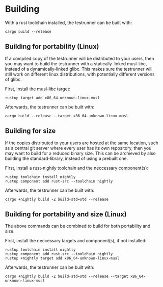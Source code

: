 Building
========

With a rust toolchain installed, the testrunner can be built with:

```
cargo build --release
```


Building for portability (Linux)
--------------------------------

If a compiled copy of the testrunner will be distributed to your users, then
you may want to build the testrunner with a statically-linked musl-libc, instead
of a dynamically-linked glibc. This makes sure the testrunner will still work on
different linux distributions, with potentially different versions of glibc.

First, install the musl-libc target:

```
rustup target add x86_64-unknown-linux-musl
```

Afterwards, the testrunner can be built with:

```
cargo build --release --target x86_64-unknown-linux-musl
```


Building for size
-----------------

If the copies distributed to your users are hosted at the same location, such
as a central git server where every user has its own repository, then you may want
to build for a reduced binary size.
This can be archieved by also building the standard-library, instead of using a
prebuilt one.

First, install a rust-nightly toolchain and the neccessary component(s):

```
rustup toolchain install nightly
rustup component add rust-src --toolchain nightly
```

Afterwards, the testrunner can be built with:

```
cargo +nightly build -Z build-std=std --release
```


Building for portability and size (Linux)
-----------------------------------------

The above commands can be combined to build for both portability and size.

First, install the neccessary targets and component(s), if not installed:

```
rustup toolchain install nightly
rustup component add rust-src --toolchain nightly
rustup +nightly target add x86_64-unknown-linux-musl
```

Afterwards, the testrunner can be built with:

```
cargo +nightly build -Z build-std=std --release --target x86_64-unknown-linux-musl
```

